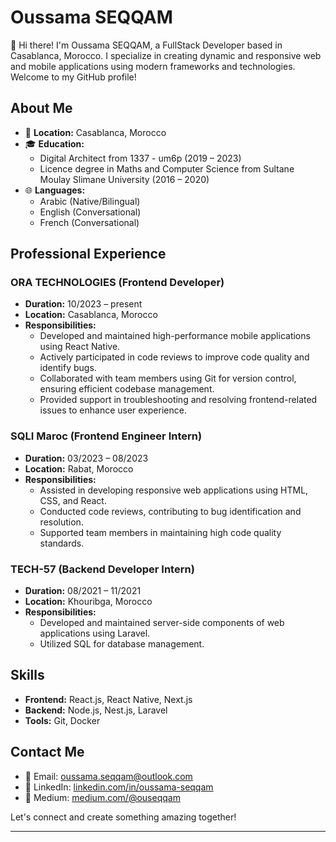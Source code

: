 # Oussama SEQQAM

👋 Hi there! I'm Oussama SEQQAM, a FullStack Developer based in Casablanca, Morocco. I specialize in creating dynamic and responsive web and mobile applications using modern frameworks and technologies. Welcome to my GitHub profile!

## About Me

- 📍 **Location:** Casablanca, Morocco
- 🎓 **Education:**
  - Digital Architect from 1337 - um6p (2019 – 2023)
  - Licence degree in Maths and Computer Science from Sultane Moulay Slimane University (2016 – 2020)
- 🌐 **Languages:**
  - Arabic (Native/Bilingual)
  - English (Conversational)
  - French (Conversational)

## Professional Experience

### ORA TECHNOLOGIES (Frontend Developer)
- **Duration:** 10/2023 – present
- **Location:** Casablanca, Morocco
- **Responsibilities:**
  - Developed and maintained high-performance mobile applications using React Native.
  - Actively participated in code reviews to improve code quality and identify bugs.
  - Collaborated with team members using Git for version control, ensuring efficient codebase management.
  - Provided support in troubleshooting and resolving frontend-related issues to enhance user experience.

### SQLI Maroc (Frontend Engineer Intern)
- **Duration:** 03/2023 – 08/2023
- **Location:** Rabat, Morocco
- **Responsibilities:**
  - Assisted in developing responsive web applications using HTML, CSS, and React.
  - Conducted code reviews, contributing to bug identification and resolution.
  - Supported team members in maintaining high code quality standards.

### TECH-57 (Backend Developer Intern)
- **Duration:** 08/2021 – 11/2021
- **Location:** Khouribga, Morocco
- **Responsibilities:**
  - Developed and maintained server-side components of web applications using Laravel.
  - Utilized SQL for database management.

## Skills

- **Frontend:** React.js, React Native, Next.js
- **Backend:** Node.js, Nest.js, Laravel
- **Tools:** Git, Docker


## Contact Me

- 📧 Email: [oussama.seqqam@outlook.com](mailto:oussama.seqqam@outlook.com)
- 🔗 LinkedIn: [linkedin.com/in/oussama-seqqam](https://linkedin.com/in/oussama-seqqam)
- 📝 Medium: [medium.com/@ouseqqam](https://medium.com/@ouseqqam)

Let's connect and create something amazing together!

---

